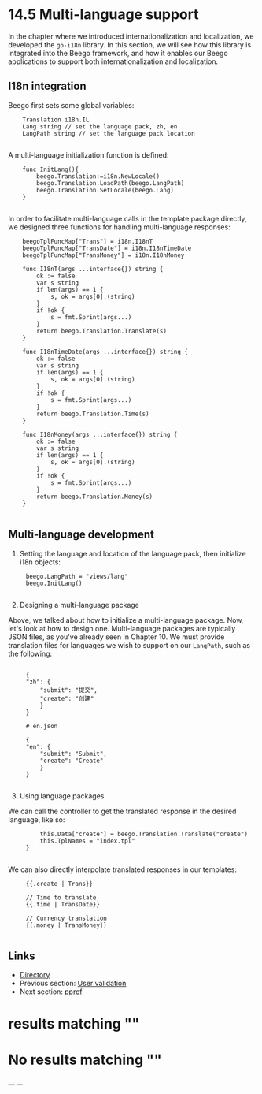 
# 14.5 Multi-language support

In the chapter where we introduced internationalization and localization, we developed the `go-i18n` library. In this section, we will see how this library is integrated into the Beego framework, and how it enables our Beego applications to support both internationalization and localization. 

## I18n integration

Beego first sets some global variables:
``` 
    Translation i18n.IL
    Lang string // set the language pack, zh, en
    LangPath string // set the language pack location
    
```

A multi-language initialization function is defined:
``` 
    func InitLang(){
        beego.Translation:=i18n.NewLocale()
        beego.Translation.LoadPath(beego.LangPath)
        beego.Translation.SetLocale(beego.Lang)
    }
    
```

In order to facilitate multi-language calls in the template package directly, we designed three functions for handling multi-language responses:
``` 
    beegoTplFuncMap["Trans"] = i18n.I18nT
    beegoTplFuncMap["TransDate"] = i18n.I18nTimeDate
    beegoTplFuncMap["TransMoney"] = i18n.I18nMoney
    
    func I18nT(args ...interface{}) string {
        ok := false
        var s string
        if len(args) == 1 {
            s, ok = args[0].(string)
        }
        if !ok {
            s = fmt.Sprint(args...)
        }
        return beego.Translation.Translate(s)
    }
    
    func I18nTimeDate(args ...interface{}) string {
        ok := false
        var s string
        if len(args) == 1 {
            s, ok = args[0].(string)
        }
        if !ok {
            s = fmt.Sprint(args...)
        }
        return beego.Translation.Time(s)
    }    
    
    func I18nMoney(args ...interface{}) string {
        ok := false
        var s string
        if len(args) == 1 {
            s, ok = args[0].(string)
        }
        if !ok {
            s = fmt.Sprint(args...)
        }
        return beego.Translation.Money(s)
    }
    
```

## Multi-language development

  1. Setting the language and location of the language pack, then initialize i18n objects:
```      beego.Lang = "zh"
     beego.LangPath = "views/lang"
     beego.InitLang()
    
```

  2. Designing a multi-language package

Above, we talked about how to initialize a multi-language package. Now, let's look at how to design one. Multi-language packages are typically JSON files, as you've already seen in Chapter 10. We must provide translation files for languages we wish to support on our `LangPath`, such as the following: 
```      # zh.json
    
     {
     "zh": {
         "submit": "提交",
         "create": "创建"
         }
     }
    
     # en.json
    
     {
     "en": {
         "submit": "Submit",
         "create": "Create"
         }
     }
    
```

  3. Using language packages

We can call the controller to get the translated response in the desired language, like so:
```      func (this *MainController) Get() {
         this.Data["create"] = beego.Translation.Translate("create")
         this.TplNames = "index.tpl"
     }
    
```

We can also directly interpolate translated responses in our templates:
```      // Direct Text translation
     {{.create | Trans}}
    
     // Time to translate
     {{.time | TransDate}}
    
     // Currency translation
     {{.money | TransMoney}}
    
```




## Links

  * [Directory](preface.md)
  * Previous section: [User validation](14.4.md)
  * Next section: [pprof](14.6.md)

#  results matching ""




# No results matching ""

[ __](14.4.md) [ __](14.6.md)
